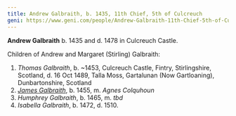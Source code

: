 ```yaml
---
title: Andrew Galbraith, b. 1435, 11th Chief, 5th of Culcreuch
geni: https://www.geni.com/people/Andrew-Galbraith-11th-Chief-5th-of-Culcreuch/6000000039864999357
---
```

**Andrew Galbraith** b. 1435 and d. 1478 in Culcreuch Castle.

Children of Andrew and Margaret (Stirling) Galbraith:

1. *Thomas Galbraith*, b. ~1453, Culcreuch Castle, Fintry, Stirlingshire, Scotland, d. 16 Oct 1489, Talla Moss, Gartalunan (Now Gartloaning), Dunbartonshire, Scotland
2. [*James Galbraith*](galbraith-james-1455.md), b. 1455, m. *Agnes Colquhoun*
3. *Humphrey Galbraith*, b. 1465, m. *tbd*
4. *Isabella Galbraith*, b. 1472, d. 1510.

